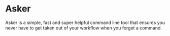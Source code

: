 # Asker

Asker is a simple, fast and super helpful command line tool that ensures you never have to get taken out of your workflow when you forget a command.
